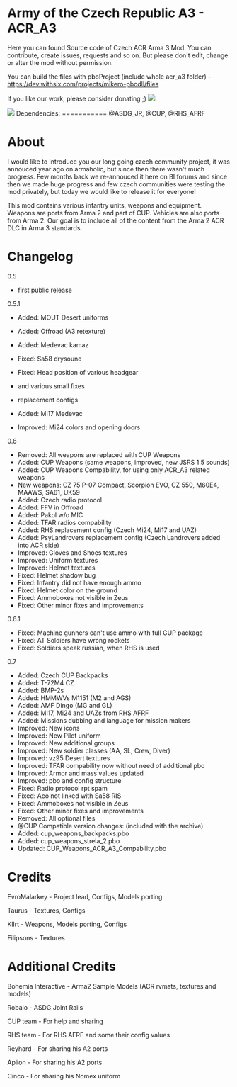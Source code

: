 Army of the Czech Republic A3 - ACR_A3
===================================================

Here you can found Source code of Czech ACR Arma 3 Mod. You can contribute, create issues, requests and so on. But please don't edit, change or alter the mod without permission.

You can build the files with pboProject (include whole acr_a3 folder) - https://dev.withsix.com/projects/mikero-pbodll/files 

If you like our work, please consider donating ;)
<a href="https://www.paypal.com/cgi-bin/webscr?cmd=_donations&business=evromalarkey%40gmail%2ecom&lc=US&item_name=ARMAseries%2ecz&currency_code=EUR&bn=PP%2dDonationsBF%3abtn_donateCC_LG%2egif%3aNonHosted"><img src="https://www.paypalobjects.com/en_US/i/btn/btn_donateCC_LG.gif"></a>

<img src="http://www.armaseries.cz/acr-logo.png">
Dependencies:
===========
@ASDG_JR, @CUP, @RHS_AFRF

About
===========
I would like to introduce you our long going czech community project, it was annouced year ago on armaholic, but since then there wasn't much progress. 
Few months back we re-annouced it here on BI forums and since then we made huge progress and few czech communities were testing the mod privately, but today we would like to release it for everyone!

This mod contains various infantry units, weapons and equipment. Weapons are ports from Arma 2 and part of CUP. Vehicles are also ports from Arma 2.
Our goal is to include all of the content from the Arma 2 ACR DLC in Arma 3 standards.


Changelog
============
0.5
- first public release

0.5.1
- Added: MOUT Desert uniforms
- Added: Offroad (A3 retexture)
- Added: Medevac kamaz
- Fixed: Sa58 drysound
- Fixed: Head position of various headgear
- and various small fixes

- replacement configs
- Added: Mi17 Medevac
- Improved: Mi24 colors and opening doors

0.6
- Removed: All weapons are replaced with CUP Weapons
- Added: CUP Weapons (same weapons, improved, new JSRS 1.5 sounds)
- Added: CUP Weapons Compability, for using only ACR_A3 related weapons
- New weapons: CZ 75 P-07 Compact, Scorpion EVO, CZ 550, M60E4, MAAWS, SA61, UK59
- Added: Czech radio protocol
- Added: FFV in Offroad
- Added: Pakol w/o MIC
- Added: TFAR radios compability
- Added: RHS replacement config (Czech Mi24, Mi17 and UAZ)
- Added: PsyLandrovers replacement config (Czech Landrovers added into ACR side)
- Improved: Gloves and Shoes textures
- Improved: Uniform textures
- Improved: Helmet textures
- Fixed: Helmet shadow bug
- Fixed: Infantry did not have enough ammo
- Fixed: Helmet color on the ground
- Fixed: Ammoboxes not visible in Zeus
- Fixed: Other minor fixes and improvements

0.6.1
- Fixed: Machine gunners can't use ammo with full CUP package
- Fixed: AT Soldiers have wrong rockets
- Fixed: Soldiers speak russian, when RHS is used

0.7
- Added: Czech CUP Backpacks
- Added: T-72M4 CZ
- Added: BMP-2s
- Added: HMMWVs M1151 (M2 and AGS)
- Added: AMF Dingo (MG and GL)
- Added: Mi17, Mi24 and UAZs from RHS AFRF
- Added: Missions dubbing and language for mission makers
- Improved: New icons
- Improved: New Pilot uniform
- Improved: New additional groups
- Improved: New soldier classes (AA, SL, Crew, Diver)
- Improved: vz95 Desert textures
- Improved: TFAR compability now without need of additional pbo
- Improved: Armor and mass values updated
- Improved: pbo and config structure
- Fixed: Radio protocol rpt spam
- Fixed: Aco not linked with Sa58 RIS
- Fixed: Ammoboxes not visible in Zeus
- Fixed: Other minor fixes and improvements
- Removed: All optional files
- @CUP Compatible version changes: (included with the archive)
- Added: cup_weapons_backpacks.pbo
- Added: cup_weapons_strela_2.pbo
- Updated: CUP_Weapons_ACR_A3_Compability.pbo

Credits
============
EvroMalarkey - Project lead, Configs, Models porting

Taurus - Textures, Configs

Kllrt - Weapons, Models porting, Configs

Filipsons - Textures

Additional Credits
============
Bohemia Interactive - Arma2 Sample Models (ACR rvmats, textures and models) 

Robalo - ASDG Joint Rails

CUP team - For help and sharing

RHS team - For RHS AFRF and some their config values

Reyhard - For sharing his A2 ports

Aplion - For sharing his A2 ports

Cinco - For sharing his Nomex uniform
